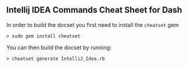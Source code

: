 ## Intellij IDEA Commands Cheat Sheet for Dash

In order to build the docset you first need to install the `cheatset` gem

```
> sudo gem install cheatset
```

You can then build the docset by running:

```
> cheatset generate IntelliJ_Idea.rb
```
